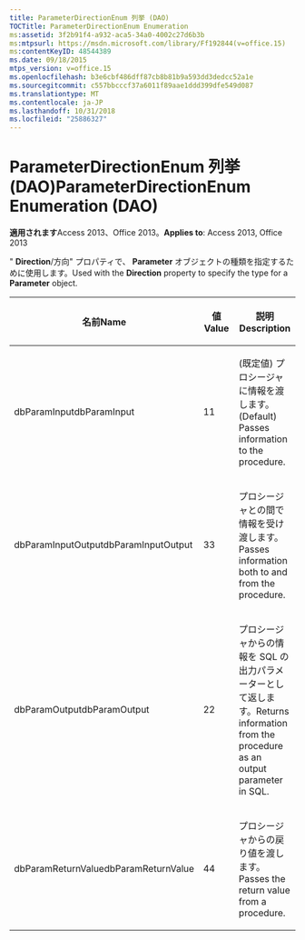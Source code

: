 ```yaml
---
title: ParameterDirectionEnum 列挙 (DAO)
TOCTitle: ParameterDirectionEnum Enumeration
ms:assetid: 3f2b91f4-a932-aca5-34a0-4002c27d6b3b
ms:mtpsurl: https://msdn.microsoft.com/library/Ff192844(v=office.15)
ms:contentKeyID: 48544389
ms.date: 09/18/2015
mtps_version: v=office.15
ms.openlocfilehash: b3e6cbf486dff87cb8b81b9a593dd3dedcc52a1e
ms.sourcegitcommit: c557bbcccf37a6011f89aae1ddd399dfe549d087
ms.translationtype: MT
ms.contentlocale: ja-JP
ms.lasthandoff: 10/31/2018
ms.locfileid: "25886327"
---
```

# <a name="parameterdirectionenum-enumeration-dao"></a><span data-ttu-id="9302c-102">ParameterDirectionEnum 列挙 (DAO)</span><span class="sxs-lookup"><span data-stu-id="9302c-102">ParameterDirectionEnum Enumeration (DAO)</span></span>


<span data-ttu-id="9302c-103">**適用されます**Access 2013、Office 2013。</span><span class="sxs-lookup"><span data-stu-id="9302c-103">**Applies to**: Access 2013, Office 2013</span></span>

<span data-ttu-id="9302c-104">" **Direction**/方向" プロパティで、 **Parameter** オブジェクトの種類を指定するために使用します。</span><span class="sxs-lookup"><span data-stu-id="9302c-104">Used with the **Direction** property to specify the type for a **Parameter** object.</span></span>

<table>
<colgroup>
<col style="width: 33%" />
<col style="width: 33%" />
<col style="width: 33%" />
</colgroup>
<thead>
<tr class="header">
<th><p><span data-ttu-id="9302c-105">名前</span><span class="sxs-lookup"><span data-stu-id="9302c-105">Name</span></span></p></th>
<th><p><span data-ttu-id="9302c-106">値</span><span class="sxs-lookup"><span data-stu-id="9302c-106">Value</span></span></p></th>
<th><p><span data-ttu-id="9302c-107">説明</span><span class="sxs-lookup"><span data-stu-id="9302c-107">Description</span></span></p></th>
</tr>
</thead>
<tbody>
<tr class="odd">
<td><p><span data-ttu-id="9302c-108">dbParamInput</span><span class="sxs-lookup"><span data-stu-id="9302c-108">dbParamInput</span></span></p></td>
<td><p><span data-ttu-id="9302c-109">1</span><span class="sxs-lookup"><span data-stu-id="9302c-109">1</span></span></p></td>
<td><p><span data-ttu-id="9302c-110">(既定値) プロシージャに情報を渡します。</span><span class="sxs-lookup"><span data-stu-id="9302c-110">(Default) Passes information to the procedure.</span></span></p></td>
</tr>
<tr class="even">
<td><p><span data-ttu-id="9302c-111">dbParamInputOutput</span><span class="sxs-lookup"><span data-stu-id="9302c-111">dbParamInputOutput</span></span></p></td>
<td><p><span data-ttu-id="9302c-112">3</span><span class="sxs-lookup"><span data-stu-id="9302c-112">3</span></span></p></td>
<td><p><span data-ttu-id="9302c-113">プロシージャとの間で情報を受け渡します。</span><span class="sxs-lookup"><span data-stu-id="9302c-113">Passes information both to and from the procedure.</span></span></p></td>
</tr>
<tr class="odd">
<td><p><span data-ttu-id="9302c-114">dbParamOutput</span><span class="sxs-lookup"><span data-stu-id="9302c-114">dbParamOutput</span></span></p></td>
<td><p><span data-ttu-id="9302c-115">2</span><span class="sxs-lookup"><span data-stu-id="9302c-115">2</span></span></p></td>
<td><p><span data-ttu-id="9302c-116">プロシージャからの情報を SQL の出力パラメーターとして返します。</span><span class="sxs-lookup"><span data-stu-id="9302c-116">Returns information from the procedure as an output parameter in SQL.</span></span></p></td>
</tr>
<tr class="even">
<td><p><span data-ttu-id="9302c-117">dbParamReturnValue</span><span class="sxs-lookup"><span data-stu-id="9302c-117">dbParamReturnValue</span></span></p></td>
<td><p><span data-ttu-id="9302c-118">4</span><span class="sxs-lookup"><span data-stu-id="9302c-118">4</span></span></p></td>
<td><p><span data-ttu-id="9302c-119">プロシージャからの戻り値を渡します。</span><span class="sxs-lookup"><span data-stu-id="9302c-119">Passes the return value from a procedure.</span></span></p></td>
</tr>
</tbody>
</table>

